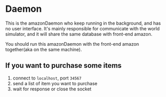 # Daemon

This is the amazonDaemon who keep running in the background, and has no user interface. It's mainly responsible for communicate with the world simulator, and it will share the same database with front-end amazon.

You should run this amazonDaemon with the front-end amazon together(aka on the same machine).

## If you want to purchase some items

1. connect to `localhost`, port `34567`
2. send a list of item you want to purchase
3. wait for response or close the socket